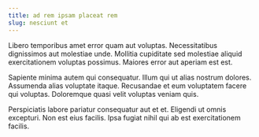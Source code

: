 ```yaml
---
title: ad rem ipsam placeat rem
slug: nesciunt et
---
```


Libero temporibus amet error quam aut voluptas. Necessitatibus dignissimos aut molestiae unde. Mollitia cupiditate sed molestiae aliquid exercitationem voluptas possimus. Maiores error aut aperiam est est.

Sapiente minima autem qui consequatur. Illum qui ut alias nostrum dolores. Assumenda alias voluptate itaque. Recusandae et eum voluptatem facere qui voluptas. Doloremque quasi velit voluptas veniam quis.

Perspiciatis labore pariatur consequatur aut et et. Eligendi ut omnis excepturi. Non est eius facilis. Ipsa fugiat nihil qui ab est exercitationem facilis.

